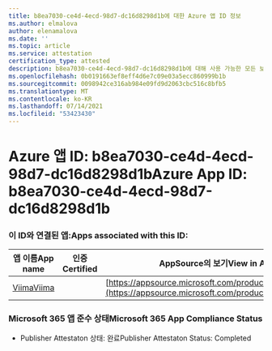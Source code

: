```yaml
---
title: b8ea7030-ce4d-4ecd-98d7-dc16d8298d1b에 대한 Azure 앱 ID 정보
ms.author: elmalova
author: elenamalova
ms.date: ''
ms.topic: article
ms.service: attestation
certification_type: attested
description: b8ea7030-ce4d-4ecd-98d7-dc16d8298d1b에 대해 사용 가능한 모든 보안 및 규정 준수 정보입니다.
ms.openlocfilehash: 0b0191663ef8eff4d6e7c09e03a5ecc860999b1b
ms.sourcegitcommit: 0098942ce316ab984e09fd9d2063cbc516c8bfb5
ms.translationtype: MT
ms.contentlocale: ko-KR
ms.lasthandoff: 07/14/2021
ms.locfileid: "53423430"
---
```

# <a name="azure-app-id-b8ea7030-ce4d-4ecd-98d7-dc16d8298d1b"></a><span data-ttu-id="28be5-103">Azure 앱 ID: b8ea7030-ce4d-4ecd-98d7-dc16d8298d1b</span><span class="sxs-lookup"><span data-stu-id="28be5-103">Azure App ID: b8ea7030-ce4d-4ecd-98d7-dc16d8298d1b</span></span>


### <a name="apps-associated-with-this-id"></a><span data-ttu-id="28be5-104">이 ID와 연결된 앱:</span><span class="sxs-lookup"><span data-stu-id="28be5-104">Apps associated with this ID:</span></span>
| <span data-ttu-id="28be5-105">**앱 이름**</span><span class="sxs-lookup"><span data-stu-id="28be5-105">**App name**</span></span> | <span data-ttu-id="28be5-106">**인증**</span><span class="sxs-lookup"><span data-stu-id="28be5-106">**Certified**</span></span> | <span data-ttu-id="28be5-107">**AppSource의 보기**</span><span class="sxs-lookup"><span data-stu-id="28be5-107">**View in AppSource**</span></span> |
|-|-|-|
| [<span data-ttu-id="28be5-108">Viima</span><span class="sxs-lookup"><span data-stu-id="28be5-108">Viima</span></span>](https://docs.microsoft.com/en-us/microsoft-365-app-certification/forward/WA200001589) |  | [https://appsource.microsoft.com/product/office/WA200001589](https://appsource.microsoft.com/product/office/WA200001589) |

### <a name="microsoft-365-app-compliance-status"></a><span data-ttu-id="28be5-109">Microsoft 365 앱 준수 상태</span><span class="sxs-lookup"><span data-stu-id="28be5-109">Microsoft 365 App Compliance Status</span></span>
- <span data-ttu-id="28be5-110">Publisher Attestaton 상태: 완료</span><span class="sxs-lookup"><span data-stu-id="28be5-110">Publisher Attestaton Status: Completed</span></span>
